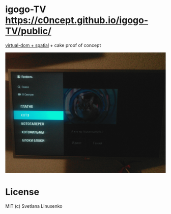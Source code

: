 # igogo-TV https://c0ncept.github.io/igogo-TV/public/

[virtual-dom + spatial](https://github.com/linuxenko/spatial-virtual-dom) + cake proof of concept

[![Screenshot](https://raw.githubusercontent.com/c0ncept/igogo-TV/master/IMG_20170128_202027.jpg)](https://github.com/c0ncept/igogo-TV/edit/master/)

# License
MIT (c) Svetlana Linuxenko
